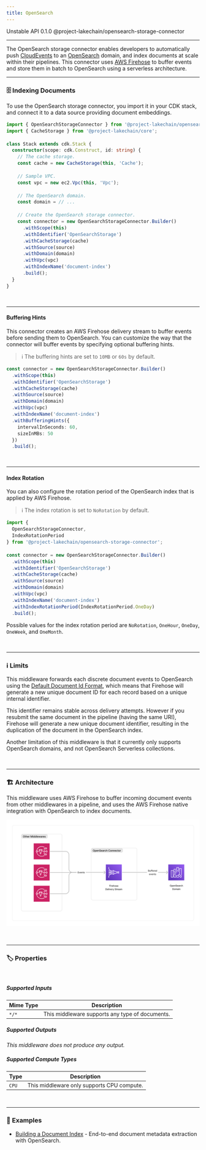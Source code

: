 ```yaml
---
title: OpenSearch
---
```


<span title="Label: Pro" data-view-component="true" class="Label Label--api text-uppercase">
  Unstable API
</span>
<span title="Label: Pro" data-view-component="true" class="Label Label--version text-uppercase">
  0.1.0
</span>
<span title="Label: Pro" data-view-component="true" class="Label Label--package">
  @project-lakechain/opensearch-storage-connector
</span>
<br>

---

The OpenSearch storage connector enables developers to automatically push [CloudEvents](/general/events) to an [OpenSearch](https://opensearch.org/) domain, and index documents at scale within their pipelines. This connector uses [AWS Firehose](https://aws.amazon.com/firehose/) to buffer events and store them in batch to OpenSearch using a serverless architecture.

---

### 🗄️ Indexing Documents

To use the OpenSearch storage connector, you import it in your CDK stack, and connect it to a data source providing document embeddings.

```typescript
import { OpenSearchStorageConnector } from '@project-lakechain/opensearch-storage-connector';
import { CacheStorage } from '@project-lakechain/core';

class Stack extends cdk.Stack {
  constructor(scope: cdk.Construct, id: string) {
    // The cache storage.
    const cache = new CacheStorage(this, 'Cache');

    // Sample VPC.
    const vpc = new ec2.Vpc(this, 'Vpc');

    // The OpenSearch domain.
    const domain = // ...

    // Create the OpenSearch storage connector.
    const connector = new OpenSearchStorageConnector.Builder()
      .withScope(this)
      .withIdentifier('OpenSearchStorage')
      .withCacheStorage(cache)
      .withSource(source)
      .withDomain(domain)
      .withVpc(vpc)
      .withIndexName('document-index')
      .build();
  }
}
```

<br>

---

#### Buffering Hints

This connector creates an AWS Firehose delivery stream to buffer events before sending them to OpenSearch. You can customize the way that the connector will buffer events by specifying optional buffering hints.

> ℹ️ The buffering hints are set to `10MB` or `60s` by default.

```typescript
const connector = new OpenSearchStorageConnector.Builder()
  .withScope(this)
  .withIdentifier('OpenSearchStorage')
  .withCacheStorage(cache)
  .withSource(source)
  .withDomain(domain)
  .withVpc(vpc)
  .withIndexName('document-index')
  .withBufferingHints({
    intervalInSeconds: 60,
    sizeInMBs: 50
  })
  .build();
```

<br>

---

#### Index Rotation

You can also configure the rotation period of the OpenSearch index that is applied by AWS Firehose.

> ℹ️ The index rotation is set to `NoRotation` by default.

```typescript
import {
  OpenSearchStorageConnector,
  IndexRotationPeriod
} from '@project-lakechain/opensearch-storage-connector';

const connector = new OpenSearchStorageConnector.Builder()
  .withScope(this)
  .withIdentifier('OpenSearchStorage')
  .withCacheStorage(cache)
  .withSource(source)
  .withDomain(domain)
  .withVpc(vpc)
  .withIndexName('document-index')
  .withIndexRotationPeriod(IndexRotationPeriod.OneDay)
  .build();
```

Possible values for the index rotation period are `NoRotation`, `OneHour`, `OneDay`, `OneWeek`, and `OneMonth`.

<br>

---

### ℹ️ Limits

This middleware forwards each discrete document events to OpenSearch using the [Default Document Id Format](https://docs.aws.amazon.com/cdk/api/v2/docs/aws-cdk-lib.aws_kinesisfirehose.CfnDeliveryStream.DocumentIdOptionsProperty.html#defaultdocumentidformat), which means that Firehose will generate a new unique document ID for each record based on a unique internal identifier.

This identifier remains stable across delivery attempts. However if you resubmit the same document in the pipeline (having the same URI), Firehose will generate a new unique document identifier, resulting in the duplication of the document in the OpenSearch index.

Another limitation of this middleware is that it currently only supports OpenSearch domains, and not OpenSearch Serverless collections.

<br>

---

### 🏗️ Architecture

This middleware uses AWS Firehose to buffer incoming document events from other middlewares in a pipeline, and uses the AWS Firehose native integration with OpenSearch to index documents.

![OpenSearch Storage Connector Architecture](../../../assets/opensearch-storage-connector-architecture.png)

<br>

---

### 🏷️ Properties

<br>

##### Supported Inputs

|  Mime Type  | Description |
| ----------- | ----------- |
| `*/*` | This middleware supports any type of documents. |

##### Supported Outputs

*This middleware does not produce any output.*

##### Supported Compute Types

| Type  | Description |
| ----- | ----------- |
| `CPU` | This middleware only supports CPU compute. |

<br>

---

### 📖 Examples

- [Building a Document Index](https://github.com/awslabs/project-lakechain/tree/main/examples/end-to-end-use-cases/building-a-document-index) - End-to-end document metadata extraction with OpenSearch.
